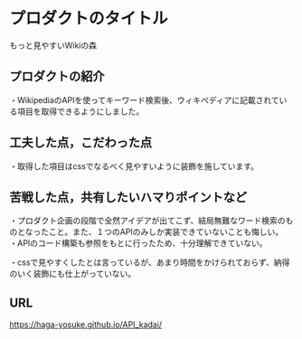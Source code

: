 # プロダクトのタイトル
 もっと見やすいWikiの森
## プロダクトの紹介

・WikipediaのAPIを使ってキーワード検索後、ウィキペディアに記載されている項目を取得できるようにしました。<br>

## 工夫した点，こだわった点
・取得した項目はcssでなるべく見やすいように装飾を施しています。<br>

## 苦戦した点，共有したいハマりポイントなど
・プロダクト企画の段階で全然アイデアが出てこず、結局無難なワード検索のものとなったこと。また、１つのAPIのみしか実装できていないことも悔しい。<br>
・APIのコード構築も参照をもとに行ったため、十分理解できていない。<br>

・cssで見やすくしたとは言っているが、あまり時間をかけられておらず、納得のいく装飾にも仕上がっていない。

## URL 
 https://haga-yosuke.github.io/API_kadai/
